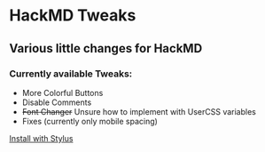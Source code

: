 # HackMD Tweaks
## Various little changes for HackMD

### Currently available Tweaks:

- More Colorful Buttons
- Disable Comments
- ~~Font Changer~~ Unsure how to implement with UserCSS variables
- Fixes (currently only mobile spacing)

[Install with Stylus](https://raw.githubusercontent.com/TGRush/hackmd-tweaks/master/hackmd-tweaks.user.css)
